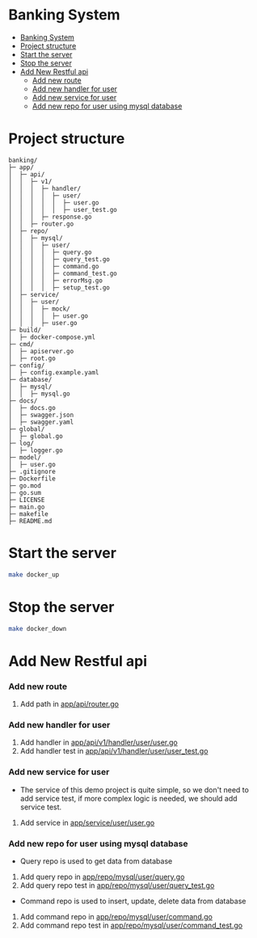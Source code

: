 # Banking System
- [Banking System](#banking-system)
- [Project structure](#project-structure)
- [Start the server](#start-the-server)
- [Stop the server](#stop-the-server)
- [Add New Restful api](#add-new-restful-api)
    - [Add new route](#add-new-route)
    - [Add new handler for user](#add-new-handler-for-user)
    - [Add new service for user](#add-new-service-for-user)
    - [Add new repo for user using mysql database](#add-new-repo-for-user-using-mysql-database)


# Project structure
```
banking/
├─ app/
│  ├─ api/
│  │  ├─ v1/
│  │  │  ├─ handler/
│  │  │  │  ├─ user/
│  │  │  │  │  ├─ user.go
│  │  │  │  │  ├─ user_test.go
│  │  │  ├─ response.go
│  │  ├─ router.go
│  ├─ repo/
│  │  ├─ mysql/
│  │  │  ├─ user/
│  │  │  │  ├─ query.go
│  │  │  │  ├─ query_test.go
│  │  │  │  ├─ command.go
│  │  │  │  ├─ command_test.go
│  │  │  │  ├─ errorMsg.go
│  │  │  │  ├─ setup_test.go
│  ├─ service/
│  │  ├─ user/
│  │  │  ├─ mock/
│  │  │  │  ├─ user.go
│  │  │  ├─ user.go
├─ build/
│  ├─ docker-compose.yml
├─ cmd/
│  ├─ apiserver.go
│  ├─ root.go
├─ config/
│  ├─ config.example.yaml
├─ database/
│  ├─ mysql/
│  │  ├─ mysql.go
├─ docs/
│  ├─ docs.go
│  ├─ swagger.json
│  ├─ swagger.yaml
├─ global/
│  ├─ global.go
├─ log/
│  ├─ logger.go
├─ model/
│  ├─ user.go
├─ .gitignore
├─ Dockerfile
├─ go.mod
├─ go.sum
├─ LICENSE
├─ main.go
├─ makefile
├─ README.md
```

# Start the server
```bash
make docker_up
```

# Stop the server
```bash
make docker_down
```

# Add New Restful api
### Add new route
1. Add path in [app/api/router.go](app/api/router.go)

### Add new handler for user
1. Add handler in [app/api/v1/handler/user/user.go](app/api/v1/handler/user/user.go)
2. Add handler test in [app/api/v1/handler/user/user_test.go](app/api/v1/handler/user/user_test.go)

### Add new service for user
* The service of this demo project is quite simple, so we don't need to add service test, if more complex logic is needed, we should add service test.
1. Add service in [app/service/user/user.go](app/service/user/user.go)

### Add new repo for user using mysql database
* Query repo is used to get data from database
1. Add query repo in [app/repo/mysql/user/query.go](app/repo/mysql/user/query.go)
2. Add query repo test in [app/repo/mysql/user/query_test.go](app/repo/mysql/user/query_test.go)
* Command repo is used to insert, update, delete data from database
1. Add command repo in [app/repo/mysql/user/command.go](app/repo/mysql/user/command.go)
2. Add command repo test in [app/repo/mysql/user/command_test.go](app/repo/mysql/user/command_test.go)
